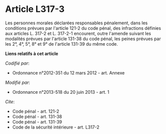 # Article L317-3

Les personnes morales déclarées responsables pénalement, dans les conditions prévues par l'article 121-2 du code pénal, des
infractions définies aux articles L. 317-2 et L. 317-2-1 encourent, outre l'amende suivant les modalités prévues par
l'article 131-38 du code pénal, les peines prévues par les 2°, 4°, 5°, 8° et 9° de l'article 131-39 du même code.

**Liens relatifs à cet article**

_Codifié par_:

  - Ordonnance n°2012-351 du 12 mars 2012 - art. Annexe

_Modifié par_:

  - Ordonnance n°2013-518 du 20 juin 2013 - art. 1

_Cite_:

  - Code pénal - art. 121-2
  - Code pénal - art. 131-38
  - Code pénal - art. 131-39
  - Code de la sécurité intérieure - art. L317-2
